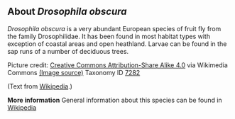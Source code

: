 **About *Drosophila obscura***
-------------------------
*Drosophila obscura* is a very abundant European species of fruit fly 
from the family Drosophilidae. It has been found in most habitat types 
with exception of coastal areas and open heathland. Larvae can be 
found in the sap runs of a number of deciduous trees.

Picture credit: [Creative Commons Attribution-Share Alike 4.0](https://creativecommons.org/licenses/by-sa/4.0) via Wikimedia Commons [(Image source)](https://en.wikipedia.org/wiki/File:Drosophila_obscura_01.JPG)
Taxonomy ID [7282](https://www.uniprot.org/taxonomy/7282)

(Text from [Wikipedia](https://en.wikipedia.org/).)

**More information**
General information about this species can be found in [Wikipedia](https://en.wikipedia.org/wiki/Drosophila_obscura)
